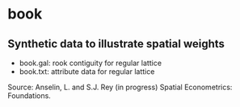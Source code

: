 book
====
Synthetic data to illustrate spatial weights 
--------------------------------------------

* book.gal: rook contiguity for regular lattice
* book.txt: attribute data for regular lattice

Source: Anselin, L. and S.J. Rey (in progress) Spatial Econometrics: Foundations.
